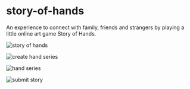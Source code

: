# story-of-hands
An experience to connect with family, friends and strangers by playing a little online art game Story of Hands.


![story of hands](https://github.com/tianyimasf/story-of-hands/assets/105022007/4ac12796-4fbb-464d-a63e-5eb86a2b4eb8)

![create hand series](https://github.com/tianyimasf/story-of-hands/assets/105022007/1bdd066f-60fd-4c60-869d-4e0c5b36bc07)

![hand series](https://github.com/tianyimasf/story-of-hands/assets/105022007/3347c90d-a93a-4138-aa26-3eef19187519)

![submit story](https://github.com/tianyimasf/story-of-hands/assets/105022007/60b713c3-59d0-4d50-a960-da638121d4b2)
